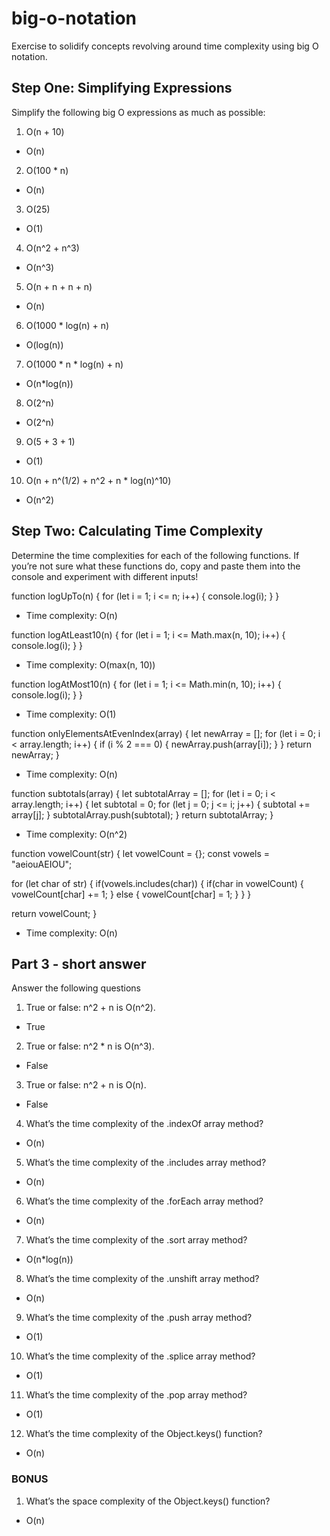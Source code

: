# big-o-notation
Exercise to solidify concepts revolving around time complexity using big O notation.

## **Step One: Simplifying Expressions**

Simplify the following big O expressions as much as possible:

1. O(n + 10)

- O(n)

2. O(100 * n)

- O(n)

3. O(25)

- O(1)

4. O(n^2 + n^3)

- O(n^3)

5. O(n + n + n + n)

- O(n)

6. O(1000 * log(n) + n)

- O(log(n))

7. O(1000 * n * log(n) + n)

- O(n*log(n))

8. O(2^n)

- O(2^n)

9. O(5 + 3 + 1)

- O(1)

10. O(n + n^(1/2) + n^2 + n * log(n)^10)

- O(n^2)

## **Step Two: Calculating Time Complexity**

Determine the time complexities for each of the following functions. If you’re not sure what these functions do, copy and paste them into the console and experiment with different inputs!

function logUpTo(n) {
  for (let i = 1; i <= n; i++) {
    console.log(i);
  }
}

- Time complexity: O(n)

function logAtLeast10(n) {
  for (let i = 1; i <= Math.max(n, 10); i++) {
    console.log(i);
  }
}

- Time complexity: O(max(n, 10))

function logAtMost10(n) {
  for (let i = 1; i <= Math.min(n, 10); i++) {
    console.log(i);
  }
}

- Time complexity: O(1)

function onlyElementsAtEvenIndex(array) {
  let newArray = [];
  for (let i = 0; i < array.length; i++) {
    if (i % 2 === 0) {
      newArray.push(array[i]);
    }
  }
  return newArray;
}

- Time complexity: O(n)

function subtotals(array) {
  let subtotalArray = [];
  for (let i = 0; i < array.length; i++) {
    let subtotal = 0;
    for (let j = 0; j <= i; j++) {
      subtotal += array[j];
    }
    subtotalArray.push(subtotal);
  }
  return subtotalArray;
}

- Time complexity: O(n^2)


function vowelCount(str) {
  let vowelCount = {};
  const vowels = "aeiouAEIOU";

  for (let char of str) {
    if(vowels.includes(char)) {
      if(char in vowelCount) {
        vowelCount[char] += 1;
      } else {
        vowelCount[char] = 1;
      }
    }
  }

  return vowelCount;
}

- Time complexity: O(n)


## **Part 3 - short answer**

Answer the following questions

1. True or false: n^2 + n is O(n^2).

- True

2. True or false: n^2 * n is O(n^3).

- False

3. True or false: n^2 + n is O(n).

- False

4. What’s the time complexity of the .indexOf array method?

- O(n)

5. What’s the time complexity of the .includes array method?

- O(n)

6. What’s the time complexity of the .forEach array method?

- O(n)

7. What’s the time complexity of the .sort array method?

- O(n*log(n))

8. What’s the time complexity of the .unshift array method?

- O(n)

9. What’s the time complexity of the .push array method?

- O(1)

10. What’s the time complexity of the .splice array method?

- O(1)

11. What’s the time complexity of the .pop array method?

- O(1)

12. What’s the time complexity of the Object.keys() function?

- O(n)

### **BONUS**

1. What’s the space complexity of the Object.keys() function?

- O(n)